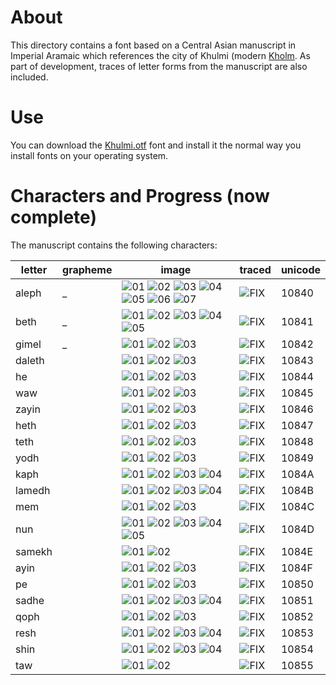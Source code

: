 #  About 

This directory contains a font based on a Central Asian manuscript in Imperial Aramaic which references the city of Khulmi (modern [Kholm](https://en.wikipedia.org/wiki/Kholm,_Afghanistan).  As part of development, traces of letter forms from the manuscript are also included.

# Use

You can download the [Khulmi.otf](https://github.com/ICEDPaleography/font-khulmi/raw/master/Khulmi.otf) font and install it the normal way you install fonts on your operating system.

# Characters and Progress (now complete)
The manuscript contains the following characters:

| letter        | grapheme      | image  | traced | unicode |
| ------------- | ------------- | ------ | ----- | ------- |
| aleph | _ | ![01](https://github.com/ICEDPaleography/font-khulmi/raw/master/sources/png/aleph/001.png) ![02](https://github.com/ICEDPaleography/font-khulmi/raw/master/sources/png/aleph/002.png) ![03](https://github.com/ICEDPaleography/font-khulmi/raw/master/sources/png/aleph/003.png) ![04](https://github.com/ICEDPaleography/font-khulmi/raw/master/sources/png/aleph/004.png) ![05](https://github.com/ICEDPaleography/font-khulmi/raw/master/sources/png/aleph/005.png) ![06](https://github.com/ICEDPaleography/font-khulmi/raw/master/sources/png/aleph/006.png) ![07](https://github.com/ICEDPaleography/font-khulmi/raw/master/sources/png/aleph/007.png) | ![FIX](https://github.com/ICEDPaleography/font-khulmi/raw/master/dev/svg/aleph_small.png) | 10840 |
| beth | _ | ![01](https://github.com/ICEDPaleography/font-khulmi/raw/master/sources/png/beth/001.png) ![02](https://github.com/ICEDPaleography/font-khulmi/raw/master/sources/png/beth/002.png) ![03](https://github.com/ICEDPaleography/font-khulmi/raw/master/sources/png/beth/003.png) ![04](https://github.com/ICEDPaleography/font-khulmi/raw/master/sources/png/beth/004.png) ![05](https://github.com/ICEDPaleography/font-khulmi/raw/master/sources/png/beth/005.png) | ![FIX](https://github.com/ICEDPaleography/font-khulmi/raw/master/dev/svg/beth_small.png) | 10841 |
| gimel | _ | ![01](https://github.com/ICEDPaleography/font-khulmi/raw/master/sources/png/gimel/001.png) ![02](https://github.com/ICEDPaleography/font-khulmi/raw/master/sources/png/gimel/002.png) ![03](https://github.com/ICEDPaleography/font-khulmi/raw/master/sources/png/gimel/003.png) | ![FIX](https://github.com/ICEDPaleography/font-khulmi/raw/master/dev/svg/gimel_small.png) | 10842 |
| daleth |  | ![01](https://github.com/ICEDPaleography/font-khulmi/raw/master/sources/png/daleth/001.png) ![02](https://github.com/ICEDPaleography/font-khulmi/raw/master/sources/png/daleth/002.png) ![03](https://github.com/ICEDPaleography/font-khulmi/raw/master/sources/png/daleth/003.png)  | ![FIX](https://github.com/ICEDPaleography/font-khulmi/raw/master/dev/svg/daleth_small.png)  | 10843 |
| he     |  | ![01](https://github.com/ICEDPaleography/font-khulmi/raw/master/sources/png/he/001.png) ![02](https://github.com/ICEDPaleography/font-khulmi/raw/master/sources/png/he/002.png) ![03](https://github.com/ICEDPaleography/font-khulmi/raw/master/sources/png/he/003.png)  | ![FIX](https://github.com/ICEDPaleography/font-khulmi/raw/master/dev/svg/he_small.png)  | 10844 |
| waw    |  | ![01](https://github.com/ICEDPaleography/font-khulmi/raw/master/sources/png/waw/001.png) ![02](https://github.com/ICEDPaleography/font-khulmi/raw/master/sources/png/waw/002.png) ![03](https://github.com/ICEDPaleography/font-khulmi/raw/master/sources/png/waw/003.png)  | ![FIX](https://github.com/ICEDPaleography/font-khulmi/raw/master/dev/svg/waw_small.png)  | 10845 |
| zayin  |  | ![01](https://github.com/ICEDPaleography/font-khulmi/raw/master/sources/png/zayin/001.png) ![02](https://github.com/ICEDPaleography/font-khulmi/raw/master/sources/png/zayin/002.png) ![03](https://github.com/ICEDPaleography/font-khulmi/raw/master/sources/png/zayin/003.png)  | ![FIX](https://github.com/ICEDPaleography/font-khulmi/raw/master/dev/svg/zayin_small.png)  | 10846 |
| heth   |  | ![01](https://github.com/ICEDPaleography/font-khulmi/raw/master/sources/png/heth/001.png) ![02](https://github.com/ICEDPaleography/font-khulmi/raw/master/sources/png/heth/002.png) ![03](https://github.com/ICEDPaleography/font-khulmi/raw/master/sources/png/heth/003.png)  | ![FIX](https://github.com/ICEDPaleography/font-khulmi/raw/master/dev/svg/heth_small.png)  | 10847 |
| teth   |  | ![01](https://github.com/ICEDPaleography/font-khulmi/raw/master/sources/png/teth/001.png) ![02](https://github.com/ICEDPaleography/font-khulmi/raw/master/sources/png/teth/002.png) ![03](https://github.com/ICEDPaleography/font-khulmi/raw/master/sources/png/teth/003.png)  | ![FIX](https://github.com/ICEDPaleography/font-khulmi/raw/master/dev/svg/teth_small.png)  | 10848 |
| yodh   |  | ![01](https://github.com/ICEDPaleography/font-khulmi/raw/master/sources/png/yodh/001.png) ![02](https://github.com/ICEDPaleography/font-khulmi/raw/master/sources/png/yodh/002.png) ![03](https://github.com/ICEDPaleography/font-khulmi/raw/master/sources/png/yodh/003.png)  | ![FIX](https://github.com/ICEDPaleography/font-khulmi/raw/master/dev/svg/yodh_small.png)  | 10849 |
| kaph   |  | ![01](https://github.com/ICEDPaleography/font-khulmi/raw/master/sources/png/kaph/001.png) ![02](https://github.com/ICEDPaleography/font-khulmi/raw/master/sources/png/kaph/002.png) ![03](https://github.com/ICEDPaleography/font-khulmi/raw/master/sources/png/kaph/003.png) ![04](https://github.com/ICEDPaleography/font-khulmi/raw/master/sources/png/kaph/004.png)  | ![FIX](https://github.com/ICEDPaleography/font-khulmi/raw/master/dev/svg/kaph_small.png)  | 1084A |
| lamedh |  | ![01](https://github.com/ICEDPaleography/font-khulmi/raw/master/sources/png/lamedh/001.png) ![02](https://github.com/ICEDPaleography/font-khulmi/raw/master/sources/png/lamedh/002.png) ![03](https://github.com/ICEDPaleography/font-khulmi/raw/master/sources/png/lamedh/003.png) ![04](https://github.com/ICEDPaleography/font-khulmi/raw/master/sources/png/lamedh/004.png)  | ![FIX](https://github.com/ICEDPaleography/font-khulmi/raw/master/dev/svg/lamedh_small.png)  | 1084B |
| mem    |  | ![01](https://github.com/ICEDPaleography/font-khulmi/raw/master/sources/png/mem/001.png) ![02](https://github.com/ICEDPaleography/font-khulmi/raw/master/sources/png/mem/002.png) ![03](https://github.com/ICEDPaleography/font-khulmi/raw/master/sources/png/mem/003.png) | ![FIX](https://github.com/ICEDPaleography/font-khulmi/raw/master/dev/svg/mem_small.png)  | 1084C |
| nun    |  | ![01](https://github.com/ICEDPaleography/font-khulmi/raw/master/sources/png/nun/001.png) ![02](https://github.com/ICEDPaleography/font-khulmi/raw/master/sources/png/nun/002.png) ![03](https://github.com/ICEDPaleography/font-khulmi/raw/master/sources/png/nun/003.png) ![04](https://github.com/ICEDPaleography/font-khulmi/raw/master/sources/png/nun/004.png) ![05](https://github.com/ICEDPaleography/font-khulmi/raw/master/sources/png/nun/005.png)  | ![FIX](https://github.com/ICEDPaleography/font-khulmi/raw/master/dev/svg/nun_small.png)  | 1084D |
| samekh |  | ![01](https://github.com/ICEDPaleography/font-khulmi/raw/master/sources/png/samekh/001.png) ![02](https://github.com/ICEDPaleography/font-khulmi/raw/master/sources/png/samekh/002.png)  | ![FIX](https://github.com/ICEDPaleography/font-khulmi/raw/master/dev/svg/samekh_small.png)  | 1084E |
| ayin   |  | ![01](https://github.com/ICEDPaleography/font-khulmi/raw/master/sources/png/ayin/001.png) ![02](https://github.com/ICEDPaleography/font-khulmi/raw/master/sources/png/ayin/002.png) ![03](https://github.com/ICEDPaleography/font-khulmi/raw/master/sources/png/ayin/003.png)  | ![FIX](https://github.com/ICEDPaleography/font-khulmi/raw/master/dev/svg/ayin_small.png)  | 1084F |
| pe     |  | ![01](https://github.com/ICEDPaleography/font-khulmi/raw/master/sources/png/pe/001.png) ![02](https://github.com/ICEDPaleography/font-khulmi/raw/master/sources/png/pe/002.png) ![03](https://github.com/ICEDPaleography/font-khulmi/raw/master/sources/png/pe/003.png)  | ![FIX](https://github.com/ICEDPaleography/font-khulmi/raw/master/dev/svg/pe_small.png)  | 10850 |
| sadhe  |  | ![01](https://github.com/ICEDPaleography/font-khulmi/raw/master/sources/png/sadhe/001.png) ![02](https://github.com/ICEDPaleography/font-khulmi/raw/master/sources/png/sadhe/002.png) ![03](https://github.com/ICEDPaleography/font-khulmi/raw/master/sources/png/sadhe/003.png) ![04](https://github.com/ICEDPaleography/font-khulmi/raw/master/sources/png/sadhe/004.png) | ![FIX](https://github.com/ICEDPaleography/font-khulmi/raw/master/dev/svg/sadhe_small.png)  | 10851 |
| qoph   |  | ![01](https://github.com/ICEDPaleography/font-khulmi/raw/master/sources/png/qoph/001.png) ![02](https://github.com/ICEDPaleography/font-khulmi/raw/master/sources/png/qoph/002.png) ![03](https://github.com/ICEDPaleography/font-khulmi/raw/master/sources/png/qoph/003.png) | ![FIX](https://github.com/ICEDPaleography/font-khulmi/raw/master/dev/svg/qoph_small.png)  | 10852 |
| resh   |  | ![01](https://github.com/ICEDPaleography/font-khulmi/raw/master/sources/png/resh/001.png) ![02](https://github.com/ICEDPaleography/font-khulmi/raw/master/sources/png/resh/002.png) ![03](https://github.com/ICEDPaleography/font-khulmi/raw/master/sources/png/resh/003.png) ![04](https://github.com/ICEDPaleography/font-khulmi/raw/master/sources/png/resh/004.png) | ![FIX](https://github.com/ICEDPaleography/font-khulmi/raw/master/dev/svg/resh_small.png)  | 10853 |
| shin   |  | ![01](https://github.com/ICEDPaleography/font-khulmi/raw/master/sources/png/shin/001.png) ![02](https://github.com/ICEDPaleography/font-khulmi/raw/master/sources/png/shin/002.png) ![03](https://github.com/ICEDPaleography/font-khulmi/raw/master/sources/png/shin/003.png) ![04](https://github.com/ICEDPaleography/font-khulmi/raw/master/sources/png/shin/004.png) | ![FIX](https://github.com/ICEDPaleography/font-khulmi/raw/master/dev/svg/shin_small.png)  | 10854 |
| taw    |  | ![01](https://github.com/ICEDPaleography/font-khulmi/raw/master/sources/png/taw/001.png) ![02](https://github.com/ICEDPaleography/font-khulmi/raw/master/sources/png/taw/002.png) | ![FIX](https://github.com/ICEDPaleography/font-khulmi/raw/master/dev/svg/taw_small.png)  | 10855 |
